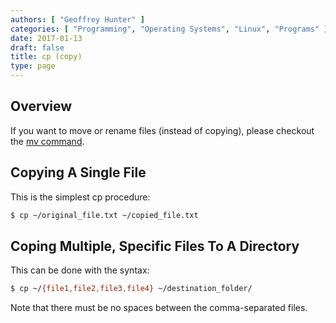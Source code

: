 ```yaml
---
authors: [ "Geoffrey Hunter" ]
categories: [ "Programming", "Operating Systems", "Linux", "Programs" ]
date: 2017-01-13
draft: false
title: cp (copy)
type: page
---
```


## Overview

If you want to move or rename files (instead of copying), please checkout the [mv command](/programming/operating-systems/linux/programs/mv-move).

## Copying A Single File

This is the simplest cp procedure:

```sh
$ cp ~/original_file.txt ~/copied_file.txt
```

## Coping Multiple, Specific Files To A Directory

This can be done with the syntax:

```sh    
$ cp ~/{file1,file2,file3,file4} ~/destination_folder/
```

Note that there must be no spaces between the comma-separated files.
